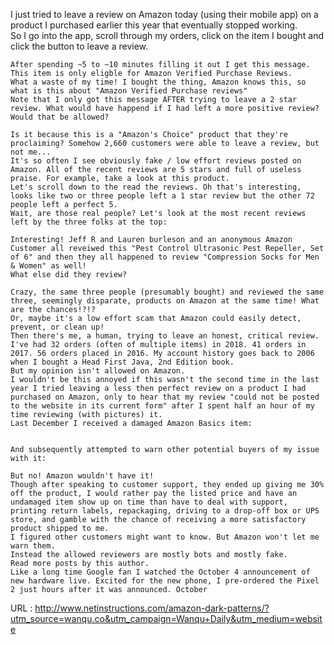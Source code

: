   I just tried to leave a review on Amazon today (using their mobile app) on a product I purchased earlier this year that eventually stopped working.  
    So I go into the app, scroll through my orders, click on the item I bought and click the button to leave a review.  
      
    After spending ~5 to ~10 minutes filling it out I get this message.  
    This item is only eligble for Amazon Verified Purchase Reviews.  
    What a waste of my time! I bought the thing, Amazon knows this, so what is this about "Amazon Verified Purchase reviews"  
    Note that I only got this message AFTER trying to leave a 2 star review. What would have happend if I had left a more positive review? Would that be allowed?  
      
    Is it because this is a "Amazon's Choice" product that they're proclaiming? Somehow 2,660 customers were able to leave a review, but not me...  
    It's so often I see obviously fake / low effort reviews posted on Amazon. All of the recent reviews are 5 stars and full of useless praise. For example, take a look at this product.  
    Let's scroll down to the read the reviews. Oh that's interesting, looks like two or three people left a 1 star review but the other 72 people left a perfect 5.  
    Wait, are those real people? Let's look at the most recent reviews left by the three folks at the top:  
      
    Interesting! Jeff R and Lauren burleson and an anonymous Amazon Customer all reveiwed this "Pest Control Ultrasonic Pest Repeller, Set of 6" and then they all happened to review "Compression Socks for Men & Women" as well!  
    What else did they review?  
      
    Crazy, the same three people (presumably bought) and reviewed the same three, seemingly disparate, products on Amazon at the same time! What are the chances!?!?  
    Or, maybe it's a low effort scam that Amazon could easily detect, prevent, or clean up!  
    Then there's me, a human, trying to leave an honest, critical review. I've had 32 orders (often of multiple items) in 2018. 41 orders in 2017. 56 orders placed in 2016. My account history goes back to 2006 when I bought a Head First Java, 2nd Edition book.  
    But my opinion isn't allowed on Amazon.  
    I wouldn't be this annoyed if this wasn't the second time in the last year I tried leaving a less then perfect review on a product I had purchased on Amazon, only to hear that my review "could not be posted to the website in its current form" after I spent half an hour of my time reviewing (with pictures) it.  
    Last December I received a damaged Amazon Basics item:  
      
      
    And subsequently attempted to warn other potential buyers of my issue with it:  
      
    But no! Amazon wouldn't have it!  
    Though after speaking to customer support, they ended up giving me 30% off the product, I would rather pay the listed price and have an undamaged item show up on time than have to deal with support, printing return labels, repackaging, driving to a drop-off box or UPS store, and gamble with the chance of receiving a more satisfactory product shipped to me.  
    I figured other customers might want to know. But Amazon won't let me warn them.  
    Instead the allowed reviewers are mostly bots and mostly fake.  
    Read more posts by this author.  
    Like a long time Google fan I watched the October 4 announcement of new hardware live. Excited for the new phone, I pre-ordered the Pixel 2 just hours after it was announced. October  
    
  URL : http://www.netinstructions.com/amazon-dark-patterns/?utm_source=wanqu.co&utm_campaign=Wanqu+Daily&utm_medium=website